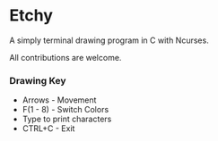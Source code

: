 Etchy
======
A simply terminal drawing program in C with Ncurses.

All contributions are welcome.

### Drawing Key
* Arrows - Movement
* F(1 - 8) - Switch Colors
* Type to print characters
* CTRL+C - Exit
